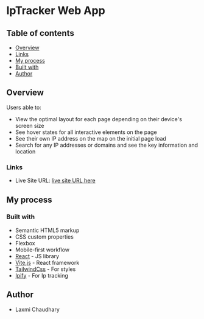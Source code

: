 # IpTracker Web App


## Table of contents

  - [Overview](#overview)
  - [Links](#links)
  - [My process](#my-process)
  - [Built with](#built-with)
  - [Author](#author)


## Overview

Users able to:

- View the optimal layout for each page depending on their device's screen size
- See hover states for all interactive elements on the page
- See their own IP address on the map on the initial page load
- Search for any IP addresses or domains and see the key information and location


### Links

- Live Site URL: [live site URL here](https://ip-tracker-ltc01.vercel.app/)

## My process

### Built with

- Semantic HTML5 markup
- CSS custom properties
- Flexbox
- Mobile-first workflow
- [React](https://reactjs.org/) - JS library
- [Vite.js](https://vitejs.dev/) - React framework
- [TailwindCss](https://tailwindcss.com/) - For styles
- [Ipify](https://geo.ipify.org/) - For Ip tracking


## Author

 - Laxmi Chaudhary

